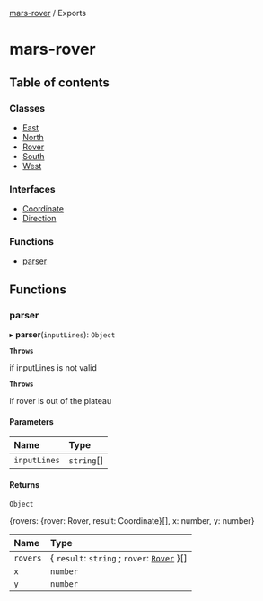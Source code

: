 [mars-rover](README.md) / Exports

# mars-rover

## Table of contents

### Classes

- [East](classes/East.md)
- [North](classes/North.md)
- [Rover](classes/Rover.md)
- [South](classes/South.md)
- [West](classes/West.md)

### Interfaces

- [Coordinate](interfaces/Coordinate.md)
- [Direction](interfaces/Direction.md)

### Functions

- [parser](modules.md#parser)

## Functions

### parser

▸ **parser**(`inputLines`): `Object`

**`Throws`**

if inputLines is not valid

**`Throws`**

if rover is out of the plateau

#### Parameters

| Name | Type |
| :------ | :------ |
| `inputLines` | `string`[] |

#### Returns

`Object`

{rovers: {rover: Rover, result: Coordinate}[], x: number, y: number}

| Name | Type |
| :------ | :------ |
| `rovers` | { `result`: `string` ; `rover`: [`Rover`](classes/Rover.md)  }[] |
| `x` | `number` |
| `y` | `number` |
